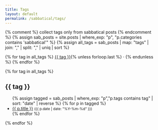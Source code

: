 ```yaml
---
title: Tags
layout: default
permalink: /sabbatical/tags/
---
```


{% comment %} collect tags only from sabbatical posts {% endcomment %}
{% assign sab_posts = site.posts | where_exp: "p", "p.categories contains 'sabbatical'" %}
{% assign all_tags = sab_posts | map: "tags" | join: "," | split: "," | uniq | sort %}

<p>
  {% for tag in all_tags %}
    <a href="#{{ tag | uri_escape }}">{{ tag }}</a>{% unless forloop.last %} · {% endunless %}
  {% endfor %}
</p>

{% for tag in all_tags %}
  <h2 id="{{ tag | uri_escape }}">{{ tag }}</h2>
  <ul>
  {% assign tagged = sab_posts | where_exp: "p","p.tags contains tag" | sort: "date" | reverse %}
  {% for p in tagged %}
    <li><a href="{{ p.url | relative_url }}">{{ p.title }}</a> <small>({{ p.date | date: "%Y-%m-%d" }})</small></li>
  {% endfor %}
  </ul>
{% endfor %}